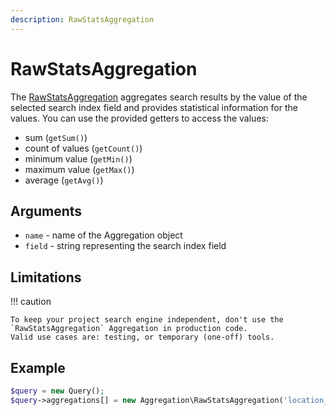 ```yaml
---
description: RawStatsAggregation
---
```


# RawStatsAggregation

The [RawStatsAggregation](../../api/php_api/php_api_reference/classes/Ibexa-Contracts-Core-Repository-Values-Content-Query-Aggregation-RawStatsAggregation.html) aggregates search results by the value of the selected search index field and provides statistical information for the values.
You can use the provided getters to access the values:

- sum (`getSum()`)
- count of values (`getCount()`)
- minimum value (`getMin()`)
- maximum value (`getMax()`)
- average (`getAvg()`)

## Arguments

- `name` - name of the Aggregation object
- `field` - string representing the search index field

## Limitations

!!! caution

    To keep your project search engine independent, don't use the `RawStatsAggregation` Aggregation in production code.
    Valid use cases are: testing, or temporary (one-off) tools.

## Example

``` php
$query = new Query();
$query->aggregations[] = new Aggregation\RawStatsAggregation('location_depth', 'depth_i');
```
